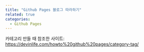 ```yaml
---
title: "Github Pages 블로그 따라하기"
related: true
categories:
  - Github Pages
---
```


카테고리 만들 때 참조한 사이트: https://devinlife.com/howto%20github%20pages/category-tag/